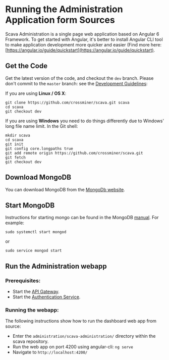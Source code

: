 
# Running the Administration Application form Sources

Scava Administration is a single page web application based on Angular 6 Framework. To get started with Angular, it's better to install Angular CLI tool to make application development more quicker and easier (Find more here: [https://angular.io/guide/quickstart](https://angular.io/guide/quickstart).

## Get the Code

Get the latest version of the code, and checkout the `dev` branch. Please don't commit to the `master` branch: see the [Development Guidelines](../../contributors-guide/contributors-guidelignes/scava-developement-process.md#source-code-repository):

If you are using __Linux / OS X__:
````Shell
git clone https://github.com/crossminer/scava.git scava
cd scava
git checkout dev
````

If you are using __Windows__ you need to do things differently due to Windows' long file name limit. In the Git shell:
````Shell
mkdir scava
cd scava
git init
git config core.longpaths true
git add remote origin https://github.com/crossminer/scava.git
git fetch
git checkout dev
````
## Download MongoDB

You can download MongoDB from the [MongoDb website](http://www.mongodb.org/downloads).

## Start MongoDB

Instructions for starting mongo can be found in the MongoDB [manual](http://docs.mongodb.org/manual/). For example:

````Shell
sudo systemctl start mongod
````
or
````Shell
sudo service mongod start
````

## Run the Administration webapp

### Prerequisites:
  * Start the [API Gateway](./analysis-platform.md#run-the-api-gateway).
  * Start the [Authentication Service](./analysis-platform.md#run-the-authentication-service).


### Running the webapp:
The following instructions show how to run the dashboard web app from source:
  * Enter the `administration/scava-administration/` directory within the scava repository.
  * Run the web app on port 4200 using angular-cli: `ng serve`
  * Navigate to `http://localhost:4200/`

  
